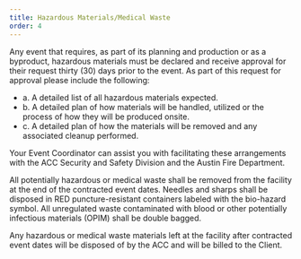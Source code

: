 ```yaml
---
title: Hazardous Materials/Medical Waste
order: 4
---
```


Any event that requires, as part of its planning and production or as a byproduct, hazardous materials must be declared and receive approval for their request thirty (30) days prior to the event. As part of this request for approval please include the following:

- a. A detailed list of all hazardous materials expected.
- b. A detailed plan of how materials will be handled, utilized or the process of how they will be produced onsite.
- c. A detailed plan of how the materials will be removed and any associated cleanup performed.

Your Event Coordinator can assist you with facilitating these arrangements with the ACC Security and Safety Division and the Austin Fire Department.

All potentially hazardous or medical waste shall be removed from the facility at the end of the contracted event dates. Needles and sharps shall be disposed in RED puncture-resistant containers labeled with the bio-hazard symbol. All unregulated waste contaminated with blood or other potentially infectious materials (OPIM) shall be double bagged.

Any hazardous or medical waste materials left at the facility after contracted event dates will be disposed of by the ACC and will be billed to the Client.

